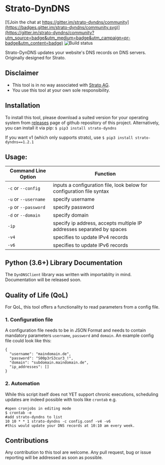 # Strato-DynDNS

[![Join the chat at https://gitter.im/strato-dyndns/community](https://badges.gitter.im/strato-dyndns/community.svg)](https://gitter.im/strato-dyndns/community?utm_source=badge&utm_medium=badge&utm_campaign=pr-badge&utm_content=badge)
![Build status](https://github.com/regmibijay/strato-dyndns/actions/workflows/main.yml/badge.svg)


Strato-DynDNS updates your website's DNS records on DNS servers. Originally
designed for Strato. 

## Disclaimer

* This tool is in no way associated with [Strato AG](https://strato.de).
* You use this tool at your own sole responsibility.

## Installation

To install this tool, please download a suited version for your operating system from [releases](https://github.com/regmibijay/strato-dyndns/releases) page of github repository of this project. Alternatively, you can install it via pip:
```$ pip3 install strato-dyndns```

If you want v1 (which only supports strato), use ```$ pip3 install strato-dyndns==1.2.1```
## Usage:

Command Line Option | Function
------------ | -------------
```-c``` or ```--config```| inputs a configuration file, look below for configuration file syntax
```-u``` or ```--username``` | specify username
```-p``` or ```--password``` | specify password
```-d``` or ```--domain``` | specify domain
```-ip``` | specify ip address, accepts multiple IP addresses separated by spaces
```-v4``` | specifies to update IPv4 records
```-v6``` | specifies to update IPv6 records

## Python (3.6+) Library Documentation
The `DynDNSClient` library was written with importablity in mind. Documentation will be released soon.
 
## Quality of Life (QoL)
For QoL, this tool offers a functionality to read parameters from a config file.

### 1. Configuration file
A configuration file needs to be in JSON Format and needs to contain mandatory parameters ```username```, ```password``` and ```domain```.  An example config file could look like this:
```
{
  "username": "maindomain.de",
  "password": "S00p3rS3cur3_!",
  "domain": "subdomain.maindomain.de",
  "ip_addresses": []
}
```
### 2. Automation
While this script itself does not YET support chronic executions, scheduling updates are indeed possible with tools like ```crontab``` e.g.
```
#open cronjobs in editing mode
$ crontab -e  
#add strato-dyndns to list
10 10 * * 1 strato-dyndns -c config.conf -v4 -v6
#this would update your DNS records at 10:10 am every week.
```

## Contributions
Any contribution to this tool are welcome. Any pull request, bug or issue reporting will be addressed as soon as possible.
